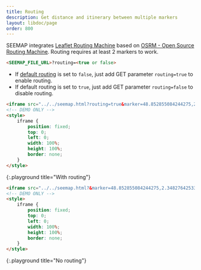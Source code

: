 ```yaml
---
title: Routing
description: Get distance and itinerary between multiple markers
layout: libdoc/page
order: 800
---
```

SEEMAP integrates [Leaflet Routing Machine](https://github.com/perliedman/leaflet-routing-machine) based on [OSRM - Open Source Routing Machine](http://map.project-osrm.org). Routing requires at least 2 markers to work. 

```html
<SEEMAP_FILE_URL>?routing=<true or false>
```

* If [default routing](settings.html) is set to `false`, just add GET parameter `routing=true` to enable routing.
* If default routing is set to `true`, just add GET parameter `routing=false` to disable routing.

```html
<iframe src="../../seemap.html?routing=true&marker=48.852855084244275,2.3482764253351434,Paris&marker=44.742734018656435,-0.5371049978895037,Bordeaux&marker=41.892069845070736,12.514922686644816,Rome&marker=41.84400446089234,12.564361163207316,Rome 2"></iframe>
<!-- DEMO ONLY -->
<style>
    iframe {
        position: fixed;
        top: 0;
        left: 0;
        width: 100%;
        height: 100%;
        border: none;
    }
</style>
```
{:.playground title="With routing"}

```html
<iframe src="../../seemap.html?&marker=48.852855084244275,2.3482764253351434,Paris&marker=44.742734018656435,-0.5371049978895037,Bordeaux&marker=41.892069845070736,12.514922686644816,Rome&marker=41.84400446089234,12.564361163207316,Rome 2"></iframe>
<!-- DEMO ONLY -->
<style>
    iframe {
        position: fixed;
        top: 0;
        left: 0;
        width: 100%;
        height: 100%;
        border: none;
    }
</style>
```
{:.playground title="No routing"}


